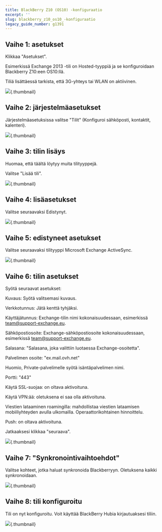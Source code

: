 ```yaml
---
title: BlackBerry Z10 (OS10) -konfiguraatio
excerpt: ''
slug: blackberry_z10_os10_-konfiguraatio
legacy_guide_number: g1391
---
```



## Vaihe 1: asetukset
Klikkaa "Asetukset".

Esimerkissä Exchange 2013 -tili on Hosted-tyyppiä ja se konfiguroidaan Blackberry Z10:een OS10:llä.

Tiliä lisättäessä tarkista, että 3G-yhteys tai WLAN on aktiivinen.

![](images/img_1777.jpg){.thumbnail}


## Vaihe 2: järjestelmäasetukset
Järjestelmäasetuksissa valitse  "Tilit" (Konfiguroi sähköposti, kontaktit, kalenteri).

![](images/img_1783.jpg){.thumbnail}


## Vaihe 3: tilin lisäys
Huomaa, että täältä löytyy muita tilityyppejä.

Valitse "Lisää tili".

![](images/img_1784.jpg){.thumbnail}


## Vaihe 4: lisäasetukset
Valitse seuraavaksi Edistynyt.

![](images/img_1785.jpg){.thumbnail}


## Vaihe 5: edistyneet asetukset
Valitse seuraavaksi tilityyppi Microsoft Exchange ActiveSync.

![](images/img_1786.jpg){.thumbnail}


## Vaihe 6: tilin asetukset
Syötä seuraavat asetukset:

Kuvaus: Syötä valitsemasi kuvaus.

Verkkotunnus: Jätä kenttä tyhjäksi.

Käyttäjätunnus: Exchange-tilin nimi kokonaisuudessaan, esimerkissä team@support-exchange.eu.

Sähköpostiosoite: Exchange-sähköpostiosoite kokonaisuudessaan, esimerkissä team@support-exchange.eu.

Salasana: "Salasana, joka valittiin luotaessa Exchange-osoitetta".

Palvelimen osoite: "ex.mail.ovh.net"

Huomio, Private-palvelimelle syötä isäntäpalvelimen nimi.

Portti: "443"

Käytä SSL-suojaa: on oltava aktivoituna.

Käytä VPN:ää: oletuksena ei saa olla aktivoituna.

Viestien lataaminen roamingilla: mahdollistaa viestien lataamisen mobiiliyhteyden avulla ulkomailla. Operaattorikohtainen hinnoittelu.

Push: on oltava aktivoituna.

Jatkaaksesi klikkaa "seuraava".

![](images/img_1787.jpg){.thumbnail}


## Vaihe 7: "Synkronointivaihtoehdot"
Valitse kohteet, jotka haluat synkronoida Blackberryyn. Oletuksena kaikki synkronoidaan.

![](images/img_1788.jpg){.thumbnail}


## Vaihe 8: tili konfiguroitu
Tili on nyt konfiguroitu. Voit käyttää BlackBerry Hubia kirjautuaksesi tiliin.

![](images/img_1789.jpg){.thumbnail}

